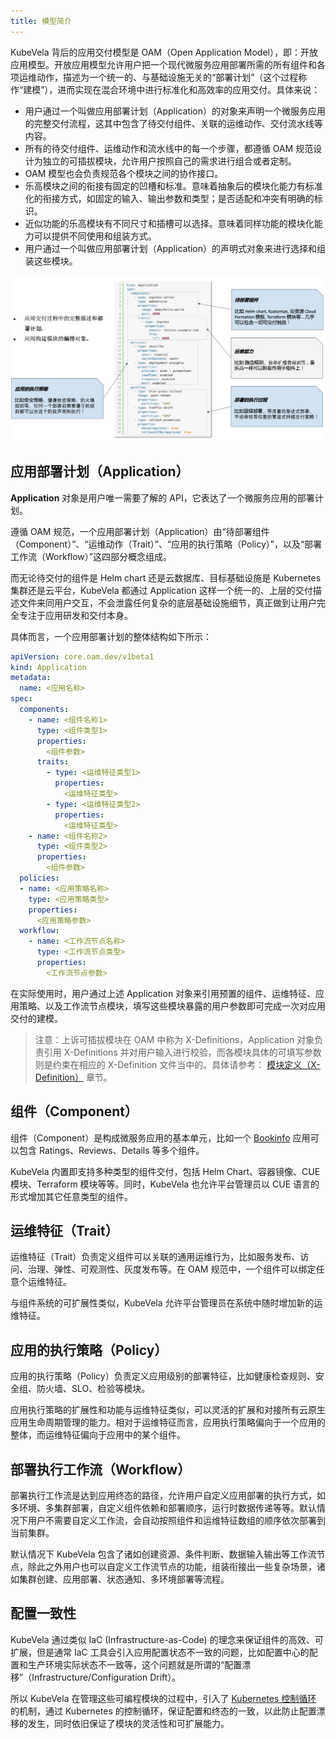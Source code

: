 ```yaml
---
title: 模型简介
---
```


KubeVela 背后的应用交付模型是 OAM（Open Application Model），即：开放应用模型。开放应用模型允许用户把一个现代微服务应用部署所需的所有组件和各项运维动作，描述为一个统一的、与基础设施无关的“部署计划”（这个过程称作“建模”），进而实现在混合环境中进行标准化和高效率的应用交付。具体来说：

* 用户通过一个叫做应用部署计划（Application）的对象来声明一个微服务应用的完整交付流程，这其中包含了待交付组件、关联的运维动作、交付流水线等内容。
* 所有的待交付组件、运维动作和流水线中的每一个步骤，都遵循 OAM 规范设计为独立的可插拔模块，允许用户按照自己的需求进行组合或者定制。
* OAM 模型也会负责规范各个模块之间的协作接口。
* 乐高模块之间的衔接有固定的凹槽和标准。意味着抽象后的模块化能力有标准化的衔接方式，如固定的输入、输出参数和类型；是否适配和冲突有明确的标识。
* 近似功能的乐高模块有不同尺寸和插槽可以选择。意味着同样功能的模块化能力可以提供不同使用和组装方式。
* 用户通过一个叫做应用部署计划（Application）的声明式对象来进行选择和组装这些模块。

![oam-model](../../resources/oam-model.jpg)

## 应用部署计划（Application）

**Application** 对象是用户唯一需要了解的 API，它表达了一个微服务应用的部署计划。

遵循 OAM 规范，一个应用部署计划（Application）由“待部署组件（Component）”、“运维动作（Trait）”、“应用的执行策略（Policy）”，以及“部署工作流（Workflow）”这四部分概念组成。

而无论待交付的组件是 Helm chart 还是云数据库、目标基础设施是 Kubernetes 集群还是云平台，KubeVela 都通过 Application 这样一个统一的、上层的交付描述文件来同用户交互，不会泄露任何复杂的底层基础设施细节，真正做到让用户完全专注于应用研发和交付本身。

具体而言，一个应用部署计划的整体结构如下所示：

```yaml
apiVersion: core.oam.dev/v1beta1
kind: Application
metadata:
  name: <应用名称>
spec:
  components:
    - name: <组件名称1>
      type: <组件类型1>
      properties:
        <组件参数>
      traits:
        - type: <运维特征类型1>
          properties:
            <运维特征类型>
        - type: <运维特征类型2>
          properties:
            <运维特征类型>
    - name: <组件名称2>
      type: <组件类型2>
      properties:
        <组件参数>
  policies:
  - name: <应用策略名称>
    type: <应用策略类型>
    properties:
      <应用策略参数>
  workflow:
    - name: <工作流节点名称>
      type: <工作流节点类型>
      properties:
        <工作流节点参数>   
```

在实际使用时，用户通过上述 Application 对象来引用预置的组件、运维特征、应用策略、以及工作流节点模块，填写这些模块暴露的用户参数即可完成一次对应用交付的建模。

> 注意：上诉可插拔模块在 OAM 中称为 X-Definitions，Application 对象负责引用 X-Definitions 并对用户输入进行校验，而各模块具体的可填写参数则是约束在相应的 X-Definition 文件当中的。具体请参考： [模块定义（X-Definition）](./x-definition) 章节。

## 组件（Component）

组件（Component）是构成微服务应用的基本单元，比如一个 [Bookinfo](https://istio.io/latest/docs/examples/bookinfo/) 应用可以包含 Ratings、Reviews、Details 等多个组件。

KubeVela 内置即支持多种类型的组件交付，包括 Helm Chart、容器镜像、CUE 模块、Terraform 模块等等。同时，KubeVela 也允许平台管理员以 CUE 语言的形式增加其它任意类型的组件。

## 运维特征（Trait）

运维特征（Trait）负责定义组件可以关联的通用运维行为，比如服务发布、访问、治理、弹性、可观测性、灰度发布等。在 OAM 规范中，一个组件可以绑定任意个运维特征。

与组件系统的可扩展性类似，KubeVela 允许平台管理员在系统中随时增加新的运维特征。

## 应用的执行策略（Policy）

应用的执行策略（Policy）负责定义应用级别的部署特征，比如健康检查规则、安全组、防火墙、SLO、检验等模块。

应用执行策略的扩展性和功能与运维特征类似，可以灵活的扩展和对接所有云原生应用生命周期管理的能力。相对于运维特征而言，应用执行策略偏向于一个应用的整体，而运维特征偏向于应用中的某个组件。

## 部署执行工作流（Workflow）

部署执行工作流是达到应用终态的路径，允许用户自定义应用部署的执行方式，如多环境、多集群部署，自定义组件依赖和部署顺序，运行时数据传递等等。默认情况下用户不需要自定义工作流，会自动按照组件和运维特征数组的顺序依次部署到当前集群。

默认情况下 KubeVela 包含了诸如创建资源、条件判断、数据输入输出等工作流节点，除此之外用户也可以自定义工作流节点的功能，组装衔接出一些复杂场景，诸如集群创建、应用部署、状态通知、多环境部署等流程。

## 配置一致性

KubeVela 通过类似 IaC (Infrastructure-as-Code) 的理念来保证组件的高效、可扩展，但是通常 IaC 工具会引入应用配置状态不一致的问题，比如配置中心的配置和生产环境实际状态不一致等，这个问题就是所谓的“配置漂移”（Infrastructure/Configuration Drift）。

所以 KubeVela 在管理这些可编程模块的过程中，引入了 [Kubernetes 控制循环](https://kubernetes.io/docs/concepts/architecture/controller/) 的机制，通过 Kubernetes 的控制循环，保证配置和终态的一致，以此防止配置漂移的发生，同时依旧保证了模块的灵活性和可扩展能力。
